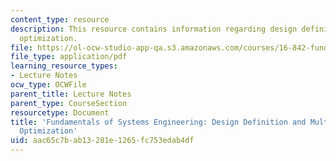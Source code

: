 ```yaml
---
content_type: resource
description: This resource contains information regarding design definition and multidisciplinary
  optimization.
file: https://ol-ocw-studio-app-qa.s3.amazonaws.com/courses/16-842-fundamentals-of-systems-engineering-fall-2015/aac65c7bab13281e1265fc753edab4df_MIT16_842F15_Ses_6_Des_Def.pdf
file_type: application/pdf
learning_resource_types:
- Lecture Notes
ocw_type: OCWFile
parent_title: Lecture Notes
parent_type: CourseSection
resourcetype: Document
title: 'Fundamentals of Systems Engineering: Design Definition and Multidisciplinary
  Optimization'
uid: aac65c7b-ab13-281e-1265-fc753edab4df
---
```

